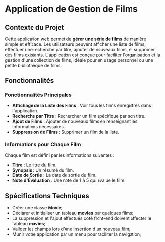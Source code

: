 # Application de Gestion de Films

## Contexte du Projet
Cette application web permet de **gérer une série de films** de manière simple et efficace. Les utilisateurs peuvent afficher une liste de films, effectuer une recherche par titre, ajouter de nouveaux films, et supprimer des films existants. L'application est conçue pour faciliter l'organisation et la gestion d'une collection de films, idéale pour un usage personnel ou une petite bibliothèque de films.

## Fonctionnalités

### Fonctionnalités Principales
- **Affichage de la Liste des Films** : Voir tous les films enregistrés dans l'application.
- **Recherche par Titre** : Rechercher un film spécifique par son titre.
- **Ajout de Films** : Ajouter de nouveaux films en renseignant les informations nécessaires.
- **Suppression de Films** : Supprimer un film de la liste.

### Informations pour Chaque Film
Chaque film est défini par les informations suivantes :
- **Titre** : Le titre du film.
- **Synopsis** : Un résumé du film.
- **Date de Sortie** : La date de sortie du film.
- **Note d'Évaluation** : Une note de 1 à 5 qui évalue le film.

## Spécifications Techniques
- Créer une classe **Movie**;
- Déclarer et initialiser un tableau **movies** par quelques films;
- La suppression et l'ajout effectués coté front-end doivent affecter le tableau **movies**;
- Valider les champs lors d'une insertion d'un nouveau film;
- Munir votre application par un menu pour faciliter la navigation;


